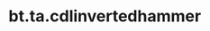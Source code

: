 <div itemscope itemtype="http://developers.google.com/ReferenceObject">
<meta itemprop="name" content="bt.ta.cdlinvertedhammer" />
<meta itemprop="path" content="Stable" />
</div>

# bt.ta.cdlinvertedhammer

<!-- Insert buttons and diff -->

<table class="tfo-notebook-buttons tfo-api nocontent" align="left">

</table>





<pre class="devsite-click-to-copy prettyprint lang-py tfo-signature-link">
<code>bt.ta.cdlinvertedhammer(
    *args, **kwargs
) -> np.array
</code></pre>



<!-- Placeholder for "Used in" -->
